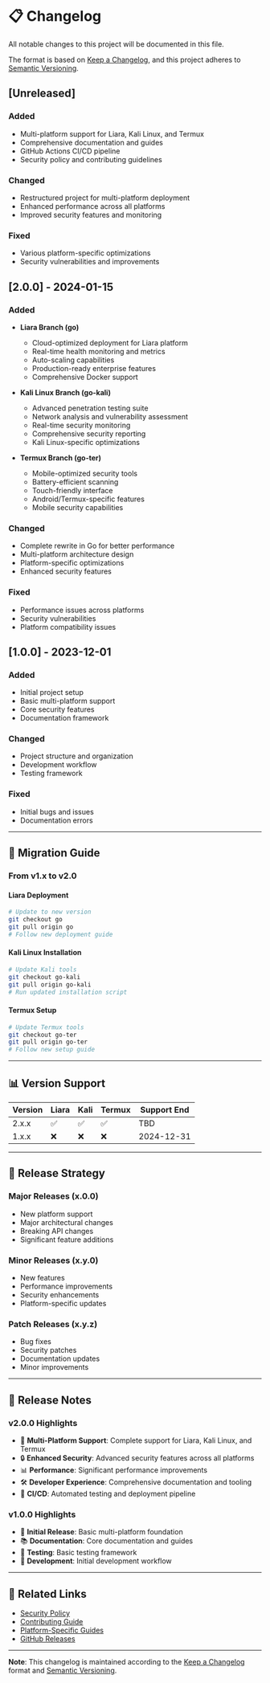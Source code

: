 # 📋 Changelog

All notable changes to this project will be documented in this file.

The format is based on [Keep a Changelog](https://keepachangelog.com/en/1.0.0/),
and this project adheres to [Semantic Versioning](https://semver.org/spec/v2.0.0.html).

## [Unreleased]

### Added
- Multi-platform support for Liara, Kali Linux, and Termux
- Comprehensive documentation and guides
- GitHub Actions CI/CD pipeline
- Security policy and contributing guidelines

### Changed
- Restructured project for multi-platform deployment
- Enhanced performance across all platforms
- Improved security features and monitoring

### Fixed
- Various platform-specific optimizations
- Security vulnerabilities and improvements

## [2.0.0] - 2024-01-15

### Added
- **Liara Branch (go)**
  - Cloud-optimized deployment for Liara platform
  - Real-time health monitoring and metrics
  - Auto-scaling capabilities
  - Production-ready enterprise features
  - Comprehensive Docker support

- **Kali Linux Branch (go-kali)**
  - Advanced penetration testing suite
  - Network analysis and vulnerability assessment
  - Real-time security monitoring
  - Comprehensive security reporting
  - Kali Linux-specific optimizations

- **Termux Branch (go-ter)**
  - Mobile-optimized security tools
  - Battery-efficient scanning
  - Touch-friendly interface
  - Android/Termux-specific features
  - Mobile security capabilities

### Changed
- Complete rewrite in Go for better performance
- Multi-platform architecture design
- Platform-specific optimizations
- Enhanced security features

### Fixed
- Performance issues across platforms
- Security vulnerabilities
- Platform compatibility issues

## [1.0.0] - 2023-12-01

### Added
- Initial project setup
- Basic multi-platform support
- Core security features
- Documentation framework

### Changed
- Project structure and organization
- Development workflow
- Testing framework

### Fixed
- Initial bugs and issues
- Documentation errors

---

## 🔄 Migration Guide

### From v1.x to v2.0

#### **Liara Deployment**
```bash
# Update to new version
git checkout go
git pull origin go
# Follow new deployment guide
```

#### **Kali Linux Installation**
```bash
# Update Kali tools
git checkout go-kali
git pull origin go-kali
# Run updated installation script
```

#### **Termux Setup**
```bash
# Update Termux tools
git checkout go-ter
git pull origin go-ter
# Follow new setup guide
```

---

## 📊 Version Support

| Version | Liara | Kali | Termux | Support End |
|---------|-------|------|--------|-------------|
| 2.x.x   | ✅    | ✅   | ✅     | TBD         |
| 1.x.x   | ❌    | ❌   | ❌     | 2024-12-31  |

---

## 🎯 Release Strategy

### **Major Releases (x.0.0)**
- New platform support
- Major architectural changes
- Breaking API changes
- Significant feature additions

### **Minor Releases (x.y.0)**
- New features
- Performance improvements
- Security enhancements
- Platform-specific updates

### **Patch Releases (x.y.z)**
- Bug fixes
- Security patches
- Documentation updates
- Minor improvements

---

## 📝 Release Notes

### **v2.0.0 Highlights**
- 🚀 **Multi-Platform Support**: Complete support for Liara, Kali Linux, and Termux
- 🔒 **Enhanced Security**: Advanced security features across all platforms
- 📊 **Performance**: Significant performance improvements
- 🛠️ **Developer Experience**: Comprehensive documentation and tooling
- 🔄 **CI/CD**: Automated testing and deployment pipeline

### **v1.0.0 Highlights**
- 🎯 **Initial Release**: Basic multi-platform foundation
- 📚 **Documentation**: Core documentation and guides
- 🧪 **Testing**: Basic testing framework
- 🔧 **Development**: Initial development workflow

---

## 🔗 Related Links

- [Security Policy](SECURITY.md)
- [Contributing Guide](CONTRIBUTING.md)
- [Platform-Specific Guides](docs/)
- [GitHub Releases](https://github.com/awesome-project/releases)

---

**Note**: This changelog is maintained according to the [Keep a Changelog](https://keepachangelog.com/) format and [Semantic Versioning](https://semver.org/).